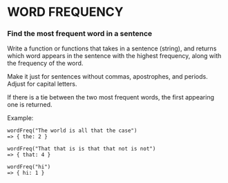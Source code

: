# WORD FREQUENCY

### Find the most frequent word in a sentence

Write a function or functions that takes in a sentence (string), and returns which word appears in the sentence with the highest frequency, along with the frequency of the word.

Make it just for sentences without commas, apostrophes, and periods. Adjust for capital letters.

If there is a tie between the two most frequent words, the first appearing one is returned.

Example:

```
wordFreq("The world is all that the case")
=> { the: 2 }
```

```
wordFreq("That that is is that that not is not")
=> { that: 4 }
```

```
wordFreq("hi")
=> { hi: 1 }
```







